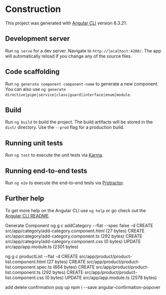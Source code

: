 # Construction

This project was generated with [Angular CLI](https://github.com/angular/angular-cli) version 8.3.21.

## Development server

Run `ng serve` for a dev server. Navigate to `http://localhost:4200/`. The app will automatically reload if you change any of the source files.

## Code scaffolding

Run `ng generate component component-name` to generate a new component. You can also use `ng generate directive|pipe|service|class|guard|interface|enum|module`.

## Build

Run `ng build` to build the project. The build artifacts will be stored in the `dist/` directory. Use the `--prod` flag for a production build.

## Running unit tests

Run `ng test` to execute the unit tests via [Karma](https://karma-runner.github.io).

## Running end-to-end tests

Run `ng e2e` to execute the end-to-end tests via [Protractor](http://www.protractortest.org/).

## Further help

To get more help on the Angular CLI use `ng help` or go check out the [Angular CLI README](https://github.com/angular/angular-cli/blob/master/README.md).


Generate Component
ng g c addCategory  --flat  --spec false -d
CREATE src/app/category/add-category.component.html (27 bytes)
CREATE src/app/category/add-category.component.ts (292 bytes)
CREATE src/app/category/add-category.component.css (0 bytes)
UPDATE src/app/app.module.ts (2301 bytes)


ng g c productList  --flat -d
CREATE src/app/product/product-list.component.html (27 bytes)
CREATE src/app/product/product-list.component.spec.ts (664 bytes)
CREATE src/app/product/product-list.component.ts (292 bytes)
CREATE src/app/product/product-list.component.css (0 bytes)
UPDATE src/app/app.module.ts (2578 bytes)


add delete confirmation pop up
npm i --save angular-confirmation-popover
